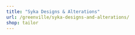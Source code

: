 ```yaml
---
title: "Syka Designs & Alterations"
url: /greenville/syka-designs-and-alterations/
shop: tailor
---
```

